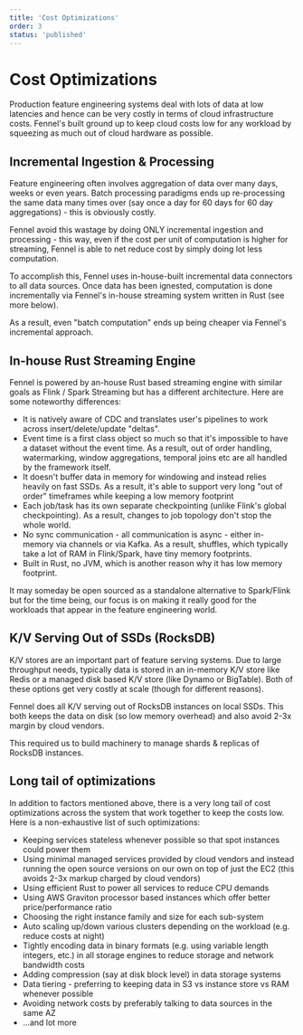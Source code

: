 ```yaml
---
title: 'Cost Optimizations'
order: 3
status: 'published'
---
```


# Cost Optimizations

Production feature engineering systems deal with lots of data at low latencies
and hence can be very costly in terms of cloud infrastructure costs. Fennel's
built ground up to keep cloud costs low for any workload by squeezing as much 
out of cloud hardware as possible. 


## Incremental Ingestion & Processing

Feature engineering often involves aggregation of data over many days, weeks or 
even years. Batch processing paradigms ends up re-processing the same data many
times over (say once a day for 60 days for 60 day aggregations) - this is obviously
costly.

Fennel avoid this wastage by doing ONLY incremental ingestion and processing - this
way, even if the cost per unit of computation is higher for streaming, Fennel is 
able to net reduce cost by simply doing lot less computation. 

To accomplish this, Fennel uses in-house-built incremental data connectors to 
all data sources. Once data has been ignested, computation is done incrementally via 
Fennel's in-house streaming system written in Rust (see more below).

As a result, even "batch computation" ends up being cheaper via Fennel's incremental
approach.


## In-house Rust Streaming Engine

Fennel is powered by an-house Rust based streaming engine with similar goals as 
Flink / Spark Streaming but has a different architecture. Here are some noteworthy
differences:

- It is natively aware of CDC and translates user's pipelines to work across
  insert/delete/update "deltas".
- Event time is a first class object so much so that it's impossible to have a 
  dataset without the event time. As a result, out of order handling, watermarking,
  window aggregations, temporal joins etc are all handled by the framework itself.
- It doesn't buffer data in memory for windowing and instead relies heavily on 
  fast SSDs. As a result, it's able to support very long "out of order" timeframes
  while keeping a low memory footprint
- Each job/task has its own separate checkpointing (unlike Flink's global
  checkpointing). As a result, changes to job topology don't stop the whole world.
- No sync communication - all communication is async - either in-memory via 
  channels or via Kafka. As a result, shuffles, which typically take a lot of RAM
  in Flink/Spark, have tiny memory footprints.
- Built in Rust, no JVM, which is another reason why it has low memory footprint.

It may someday be open sourced as a standalone alternative to Spark/Flink but
for the time being, our focus is on making it really good for the workloads that
appear in the feature engineering world.


## K/V Serving Out of SSDs (RocksDB)

K/V stores are an important part of feature serving systems. Due to large throughput
needs, typically data is stored in an in-memory K/V store like Redis or a managed
disk based K/V store (like Dynamo or BigTable). Both of these options get very
costly at scale (though for different reasons).

Fennel does all K/V serving out of RocksDB instances on local SSDs. This both 
keeps the data on disk (so low memory overhead) and also avoid 2-3x margin by
cloud vendors. 

This required us to build machinery to manage shards & replicas of
RocksDB instances.


## Long tail of optimizations


In addition to factors mentioned above, there is a very long tail of cost 
optimizations across the system that work together to keep the costs low. Here 
is a non-exhaustive list of such optimizations:

* Keeping services stateless whenever possible so that spot instances could 
  power them
* Using minimal managed services provided by cloud vendors and instead running 
 the open source versions on our own on top of just the EC2 (this avoids 2-3x 
 markup charged by cloud vendors)
* Using efficient Rust to power all services to reduce CPU demands
* Using AWS Graviton processor based instances which offer better price/performance ratio
* Choosing the right instance family and size for each sub-system
* Auto scaling up/down various clusters depending on the workload (e.g. reduce 
  costs at night)
* Tightly encoding data in binary formats (e.g. using variable length integers, 
 etc.) in all storage engines to reduce storage and network bandwidth costs
* Adding compression (say at disk block level) in data storage systems
* Data tiering - preferring to keeping data in S3 vs instance store vs RAM 
  whenever possible
* Avoiding network costs by preferably talking to data sources in the same AZ
* ...and lot more
